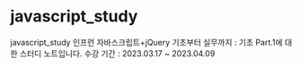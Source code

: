 # javascript_study
javascript_study
인프런 자바스크립트+jQuery 기초부터 실무까지 : 기초 Part.1에 대한 스터디 노트입니다.
수강 기간 : 2023.03.17 ~ 2023.04.09
